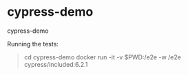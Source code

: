 # cypress-demo
cypress-demo

Running the tests:
> cd cypress-demo
> docker run -it -v $PWD:/e2e -w /e2e cypress/included:6.2.1
